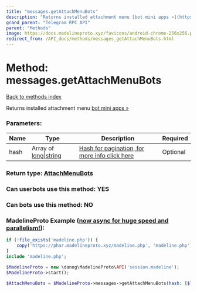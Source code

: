 ```yaml
---
title: "messages.getAttachMenuBots"
description: "Returns installed attachment menu [bot mini apps »](https://core.telegram.org/api/bots/attach)"
grand_parent: "Telegram RPC API"
parent: "Methods"
image: https://docs.madelineproto.xyz/favicons/android-chrome-256x256.png
redirect_from: /API_docs/methods/messages_getAttachMenuBots.html
---
```

# Method: messages.getAttachMenuBots
[Back to methods index](index.html)



Returns installed attachment menu [bot mini apps »](https://core.telegram.org/api/bots/attach)

### Parameters:

| Name     |    Type       | Description | Required |
|----------|---------------|-------------|----------|
|hash|Array of [long\|string](/API_docs/types/long\|string.html) | [Hash for pagination, for more info click here](https://core.telegram.org/api/offsets#hash-generation) | Optional|


### Return type: [AttachMenuBots](/API_docs/types/AttachMenuBots.html)

### Can userbots use this method: **YES**

### Can bots use this method: **NO**


### MadelineProto Example ([now async for huge speed and parallelism!](https://docs.madelineproto.xyz/docs/ASYNC.html)):


```php
if (!file_exists('madeline.php')) {
    copy('https://phar.madelineproto.xyz/madeline.php', 'madeline.php');
}
include 'madeline.php';

$MadelineProto = new \danog\MadelineProto\API('session.madeline');
$MadelineProto->start();

$AttachMenuBots = $MadelineProto->messages->getAttachMenuBots(hash: [$long\|string, $long\|string], );
```

